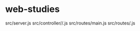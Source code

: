 # web-studies

src/server.js
src/controller/<model>/<crud>.js
src/routes/main.js
src/routes/<model>.js